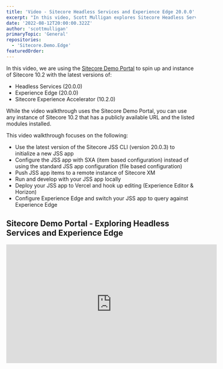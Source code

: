 ```yaml
---
title: 'Video - Sitecore Headless Services and Experience Edge 20.0.0'
excerpt: "In this video, Scott Mulligan explores Sitecore Headless Services 20.0.0 and Experience Edge 20.0.0."
date: '2022-08-12T20:00:00.322Z'
author: 'scottmulligan'
primaryTopic: 'General'
repositories:
  - 'Sitecore.Demo.Edge'
featuredOrder:
---
```


In this video, we are using the [Sitecore Demo Portal](https://portal.sitecoredemo.com) to spin up and instance of Sitecore 10.2 with the latest versions of:
  - Headless Services (20.0.0)
  - Experience Edge (20.0.0)
  - Sitecore Experience Accelerator (10.2.0)

While the video walkthrough uses the Sitecore Demo Portal, you can use any instance of Sitecore 10.2 that has a publicly available URL and the listed modules installed.

This video walkthrough focuses on the following:
  - Use the latest version of the Sitecore JSS CLI (version 20.0.3) to initialize a new JSS app
  - Configure the JSS app with SXA (item based configuration) instead of using the standard JSS app configuration (file based configuration)
  - Push JSS app items to a remote instance of Sitecore XM
  - Run and develop with your JSS app locally
  - Deploy your JSS app to Vercel and hook up editing (Experience Editor & Horizon)
  - Configure Experience Edge and switch your JSS app to query against Experience Edge

## Sitecore Demo Portal - Exploring Headless Services and Experience Edge

<iframe width="560" height="315" src="https://www.youtube.com/embed/szpNKwxtzVY" title="YouTube video player" frameborder="0" allow="accelerometer; autoplay; clipboard-write; encrypted-media; gyroscope; picture-in-picture" allowfullscreen></iframe>
